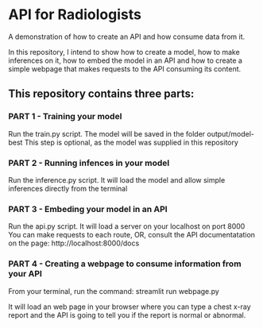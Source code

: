 # API for Radiologists
A demonstration of how to create an API and how consume data from it.

In this repository, I intend to show how to create a model, how to make inferences on it, how to embed the model in an API and how to create a simple webpage that makes requests to the API consuming its content.

## This repository contains three parts:

### PART 1 - Training your model
Run the train.py script. The model will be saved in the folder output/model-best
This step is optional, as the model was supplied in this repository

### PART 2 - Running infences in your model
Run the inference.py script. It will load the model and allow simple inferences directly from the terminal

### PART 3 - Embeding your model in an API
Run the api.py script. It will load a server on your localhost on port 8000
You can make requests to each route, OR, consult the API documentatation on the page:
http://localhost:8000/docs

### PART 4 - Creating a webpage to consume information from your API
From your terminal, run the command:
streamlit run webpage.py

It will load an web page in your browser where you can type a chest x-ray report and the API is going to tell you if the report is normal or abnormal.
